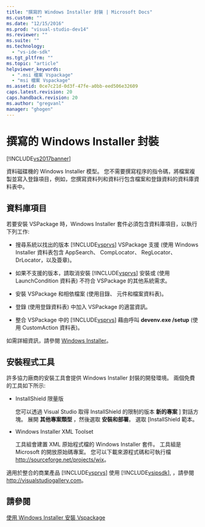 ```yaml
---
title: "撰寫的 Windows Installer 封裝 | Microsoft Docs"
ms.custom: ""
ms.date: "12/15/2016"
ms.prod: "visual-studio-dev14"
ms.reviewer: ""
ms.suite: ""
ms.technology: 
  - "vs-ide-sdk"
ms.tgt_pltfrm: ""
ms.topic: "article"
helpviewer_keywords: 
  - ".msi 檔案 Vspackage"
  - "msi 檔案 Vspackage"
ms.assetid: 0ce7c21d-0d3f-47fe-a0bb-eed506e32609
caps.latest.revision: 20
caps.handback.revision: 20
ms.author: "gregvanl"
manager: "ghogen"
---
```

# 撰寫的 Windows Installer 封裝
[!INCLUDE[vs2017banner](../../code-quality/includes/vs2017banner.md)]

資料磁碟機的 Windows Installer 模型。 您不需要撰寫程序的指令碼，將檔案複製並寫入登錄項目，例如，您撰寫資料列和資料行包含檔案和登錄資料的資料庫資料表中。  
  
## 資料庫項目  
 若要安裝 VSPackage 時，Windows Installer 套件必須包含資料庫項目，以執行下列工作:  
  
-   搜尋系統以找出的版本 [!INCLUDE[vsprvs](../../code-quality/includes/vsprvs_md.md)] VSPackage 支援 \(使用 Windows Installer 資料表包含 AppSearch、 CompLocator、 RegLocator、 DrLocator，以及簽章\)。  
  
-   如果不支援的版本，請取消安裝 [!INCLUDE[vsprvs](../../code-quality/includes/vsprvs_md.md)] 安裝或 \(使用 LaunchCondition 資料表\) 不符合 VSPackage 的其他系統需求。  
  
-   安裝 VSPackage 和相依檔案 \(使用目錄、 元件和檔案資料表\)。  
  
-   登錄 \(使用登錄資料表\) 中加入 VSPackage 的適當資訊。  
  
-   整合 VSPackage 中的 [!INCLUDE[vsprvs](../../code-quality/includes/vsprvs_md.md)] 藉由呼叫 **devenv.exe \/setup** \(使用 CustomAction 資料表\)。  
  
 如需詳細資訊，請參閱 [Windows Installer](http://msdn.microsoft.com/library/cc185688\(VS.85\).aspx)。  
  
## 安裝程式工具  
 許多協力廠商的安裝工具會提供 Windows Installer 封裝的開發環境。 兩個免費的工具如下所示:  
  
-   InstallShield 限量版  
  
     您可以透過 Visual Studio 取得 InstallShield 的限制的版本 **新的專案** \] 對話方塊。 展開 **其他專案類型** ，然後選取 **安裝和部署**。 選取 \[InstallShield 範本。  
  
-   Windows Installer XML Toolset  
  
     工具組會建置 XML 原始程式檔的 Windows Installer 套件。 工具組是 Microsoft 的開放原始碼專案。 您可以下載來源程式碼和可執行檔 [http:\/\/sourceforge.net\/projects\/wix](http://sourceforge.net/projects/wix)。  
  
 適用於整合的商業產品 [!INCLUDE[vsprvs](../../code-quality/includes/vsprvs_md.md)] 使用 [!INCLUDE[vsipsdk](../../extensibility/includes/vsipsdk_md.md)], ，請參閱 [http:\/\/visualstudiogallery.com](http://visualstudiogallery.com/)。  
  
## 請參閱  
 [使用 Windows Installer 安裝 Vspackage](../../extensibility/internals/installing-vspackages-with-windows-installer.md)